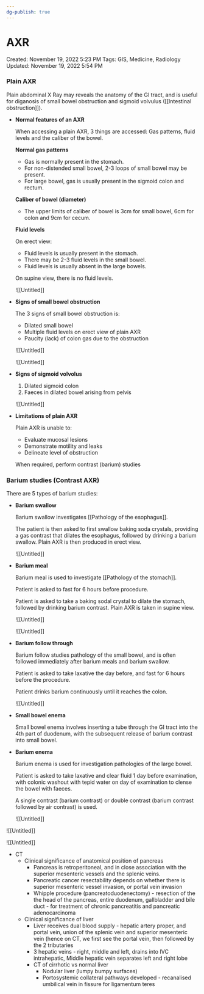 ```yaml
---
dg-publish: true
---
```


# AXR

Created: November 19, 2022 5:23 PM
Tags: GIS, Medicine, Radiology
Updated: November 19, 2022 5:54 PM

### Plain AXR

Plain abdominal X Ray may reveals the anatomy of the GI tract, and is useful for diganosis of small bowel obstruction and sigmoid volvulus ([[Intestinal obstruction]]).

- ************************************************************************Normal features of an AXR************************************************************************
    
    When accessing a plain AXR, 3 things are accessed: Gas patterns, fluid levels and the caliber of the bowel.
    
    **************************************Normal gas patterns**************************************
    
    - Gas is normally present in the stomach.
    - For non-distended small bowel, 2-3 loops of small bowel may be present.
    - For large bowel, gas is usually present in the sigmoid colon and rectum.
    
    ******************************************************Caliber of bowel (diameter)******************************************************
    
    - The upper limits of caliber of bowel is 3cm for small bowel, 6cm for colon and 9cm for cecum.
    
    ************************Fluid levels************************
    
    On erect view:
    
    - Fluid levels is usually present in the stomach.
    - There may be 2-3 fluid levels in the small bowel.
    - Fluid levels is usually absent in the large bowels.
    
    On supine view, there is no fluid levels.
    
    ![[Untitled]]
    
- **************************************Signs of small bowel obstruction**************************************
    
    The 3 signs of small bowel obstruction is:
    
    - Dilated small bowel
    - Multiple fluid levels on erect view of plain AXR
    - Paucity (lack) of colon gas due to the obstruction
    
    ![[Untitled]]
    
    ![[Untitled]]
    
- **************************************************Signs of sigmoid volvolus**************************************************
    1. Dilated sigmoid colon
    2. Faeces in dilated bowel arising from pelvis
    
    ![[Untitled]]
    
- ************************************************Limitations of plain AXR************************************************
    
    Plain AXR is unable to:
    
    - Evaluate mucosal lesions
    - Demonstrate motility and leaks
    - Delineate level of obstruction
    
    When required, perform contrast (barium) studies
    

### Barium studies (Contrast AXR)

There are 5 types of barium studies:

- ****************************Barium swallow****************************
    
    Barium swallow investigates [[Pathology of the esophagus]].
    
    The patient is then asked to first swallow baking soda crystals, providing a gas contrast that dilates the esophagus, followed by drinking a barium swallow. Plain AXR is then produced in erect view.
    
    ![[Untitled]]
    
- **********Barium meal**********
    
    Barium meal is used to investigate [[Pathology of the stomach]].
    
    Patient is asked to fast for 6 hours before procedure.
    
    Patient is asked to take a baking sodal crystal to dilate the stomach, followed by drinking barium contrast. Plain AXR is taken in supine view.
    
    ![[Untitled]]
    
    ![[Untitled]]
    
- ****************Barium follow through****************
    
    Barium follow studies pathology of the small bowel, and is often followed immediately after barium meals and barium swallow.
    
    Patient is asked to take laxative the day before, and fast for 6 hours before the procedure.
    
    Patient drinks barium continuously until it reaches the colon.
    
    ![[Untitled]]
    
- **********************************Small bowel enema**********************************
    
    Small bowel enema involves inserting a tube through the GI tract into the 4th part of duodenum, with the subsequent release of barium contrast into small bowel.
    
- ************************Barium enema************************
    
    Barium enema is used for investigation pathologies of the large bowel.
    
    Patient is asked to take laxative and clear fluid 1 day before examination, with colonic washout with tepid water on day of examination to clense the bowel with faeces.
    
    A single contrast (barium contrast) or double contrast (barium contrast followed by air contrast) is used.
    
    ![[Untitled]]
    

![[Untitled]]

![[Untitled]]

- CT
    - Clinical significance of anatomical position of pancreas
        - Pancreas is retroperitoneal, and in close association with the superior mesenteric vessels and the splenic veins.
        - Pancreatic cancer resectability depends on whether there is superior mesenteric vessel invasion, or portal vein invasion
        - Whipple procedure (pancreatoduodenectomy) - resection of the the head of the pancreas, entire duodenum, gallbladder and bile duct - for treatment of chronic pancreatitis and pancreatic adenocarcinoma
    - Clinical significance of liver
        - Liver receives dual blood supply - hepatic artery proper, and portal vein, union of the splenic vein and superior mesenteric vein (hence on CT, we first see the portal vein, then followed by the 2 tributaries
        - 3 hepatic veins - right, middle and left, drains into IVC intrahepatic, Middle hepatic vein separates left and right lobe
        - CT of cirrhotic vs normal liver
            - Nodular liver (lumpy bumpy surfaces)
            - Portosystemic collateral pathways developed - recanalised umbilical vein in fissure for ligamentum teres